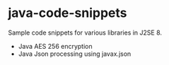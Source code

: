 # java-code-snippets
Sample code snippets for various libraries in J2SE 8.

- Java AES 256 encryption
- Java Json processing using javax.json
